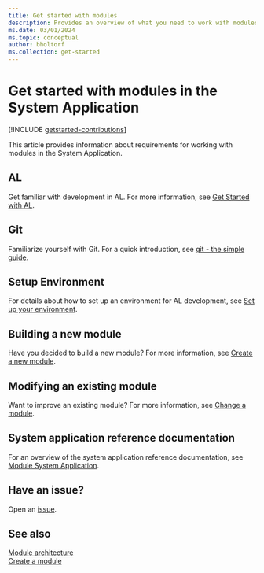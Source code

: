```yaml
---
title: Get started with modules
description: Provides an overview of what you need to work with modules in the System Application.
ms.date: 03/01/2024
ms.topic: conceptual
author: bholtorf
ms.collection: get-started
---
```


# Get started with modules in the System Application

[!INCLUDE [getstarted-contributions](includes/getstarted-contributions.md)]

This article provides information about requirements for working with modules in the System Application.

## AL
Get familiar with development in AL. For more information, see [Get Started with AL](./devenv-get-started.md).

## Git
Familiarize yourself with Git. For a quick introduction, see [git - the simple guide](https://rogerdudler.github.io/git-guide/).

## Setup Environment
For details about how to set up an environment for AL development, see [Set up your environment](devenv-set-up-an-environment.md).

## Building a new module
Have you decided to build a new module? For more information, see [Create a new module](devenv-new-module.md).

## Modifying an existing module
Want to improve an existing module? For more information, see [Change a module](devenv-change-a-module.md).

## System application reference documentation

For an overview of the system application reference documentation, see [Module System Application](/dynamics365/business-central/application/system-application/module/system-application).

## Have an issue?
Open an [issue](https://github.com/microsoft/BCApps/issues/new).

## See also

[Module architecture](devenv-blueprint.md)  
[Create a module](devenv-new-module.md)
